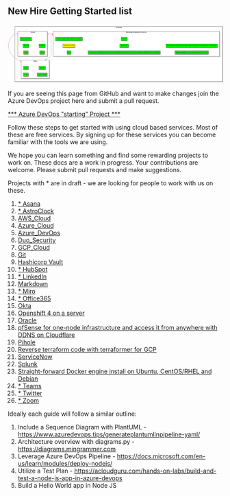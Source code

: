    <!-- Copyright 2020 SJULTRA, inc.

   Licensed under the Apache License, Version 2.0 (the "License");
   you may not use this file except in compliance with the License.
   You may obtain a copy of the License at

       http://www.apache.org/licenses/LICENSE-2.0

   Unless required by applicable law or agreed to in writing, software
   distributed under the License is distributed on an "AS IS" BASIS,
   WITHOUT WARRANTIES OR CONDITIONS OF ANY KIND, either express or implied.
   See the License for the specific language governing permissions and
   limitations under the License. -->

## New Hire Getting Started list

![alt text](/_images/StartingDiagram.png "UML")

If you are seeing this page from GitHub and want to make changes join the Azure DevOps project here and submit a pull request. 

[*** Azure DevOps "starting" Project ***](https://dev.azure.com/sjultra/starting)

Follow these steps to get started with using cloud based services. Most of these are free services. By signing up for these services you can become familiar with the tools we are using.

We hope you can learn something and find some rewarding projects to work on. These docs are a work in progress. Your contributions are welcome. Please submit pull requests and make suggestions.

Projects with * are in draft - we are looking for people to work with us on these. 

1. [* Asana](./docs/Asana/)
1. [* AstroClock](./AstroClock/)
1. [AWS_Cloud](./docs/AWS_Cloud/)
1. [Azure_Cloud](./docs/Azure_Cloud/)
1. [Azure_DevOps](./docs/Azure_DevOps/)
1. [Duo_Security](./docs/Duo/)
1. [GCP_Cloud](./docs/GCP_Cloud/)
1. [Git](./docs/Git/)
1. [Hashicorp Vault](./docs/Hashicorp/)
1. [* HubSpot](./docs/HubSpot/)
1. [* LinkedIn](./docs/LinkedIn/)
1. [Markdown](./docs/Markdown/)
1. [* Miro](./docs/Miro/)
1. [* Office365](./docs/Office365/)
1. [Okta](./docs/Okta/)
1. [Openshift 4 on a server](./docs/Openshift_4_Upi_Kvm_Instalation/)
1. [Oracle](./docs/Oracle/)
1. [pfSense for one-node infrastructure and access it from anywhere with DDNS on Cloudflare](./docs/PfSense_Install_One_Node_Infrastructure/)
1. [Pihole](./docs/Pihole/)
1. [Reverse terraform code with terraformer for GCP](./docs/Reverse_Terraform_Code_With_Terraformer/)
1. [ServiceNow](./docs/ServiceNow/)
1. [Splunk](./docs/Splunk/)
1. [Straight-forward Docker engine install on Ubuntu, CentOS/RHEL and Debian](./docs/Docker_Install_Ubuntu_Centos_Debian/)
1. [* Teams](./docs/Teams/)
1. [* Twitter](./docs/Twitter/)
1. [* Zoom](./docs/Zoom/)

Ideally each guide will follow a similar outline:

1. Include a Sequence Diagram with PlantUML - https://www.azuredevops.tips/generateplantumlinpipeline-yaml/
1. Architecture overview with diagrams.py - https://diagrams.mingrammer.com
1. Leverage Azure DevOps Pipeline - https://docs.microsoft.com/en-us/learn/modules/deploy-nodejs/
1. Utilize a Test Plan - https://acloudguru.com/hands-on-labs/build-and-test-a-node-js-app-in-azure-devops
1. Build a Hello World app in Node JS
